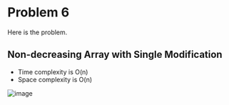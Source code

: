 # Problem 6
Here is the problem. 

## Non-decreasing Array with Single Modification

* Time complexity is O(n)
* Space complexity is O(n)

![image](https://user-images.githubusercontent.com/3144356/200586713-e60b3046-3b7c-4085-a41a-ee91f1954887.png)






